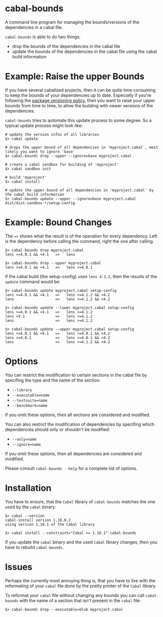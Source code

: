 cabal-bounds
============

A command line program for managing the bounds/versions of the dependencies in a cabal file.

`cabal-bounds` is able to do two things:
* drop the bounds of the dependencies in the cabal file
* update the bounds of the dependencies in the cabal file using the cabal build information

Example: Raise the upper Bounds
===============================

If you have several cabalized projects, then it can be quite time consuming to keep the
bounds of your dependencies up to date. Especially if you're following the [package versioning policy](<http://www.haskell.org/haskellwiki/Package_versioning_policy>),
then you want to raise your upper bounds from time to time, to allow the building with newer
versions of the dependencies.

`cabal-bounds` tries to automate this update process to some degree. So a typical update process might look like:

    # update the version infos of all libraries
    $> cabal update

    # drops the upper bound of all dependencies in 'myproject.cabal', most likely you want to ignore 'base'
    $> cabal-bounds drop --upper --ignore=base myproject.cabal

    # create a cabal sandbox for building of 'myproject'
    $> cabal sandbox init
      
    # build 'myproject'
    $> cabal install

    # update the upper bound of all dependencies in 'myproject.cabal' by the cabal build information
    $> cabal-bounds update --upper --ignore=base myproject.cabal dist/dist-sandbox-*/setup-config 

Example: Bound Changes
======================

The `=>` shows what the result is of the operation for every dependency. Left is the dependency before
calling the command, right the one after calling.

    $> cabal-bounds drop myproject.cabal
    lens >=4.0.1 && <4.1   =>   lens

    $> cabal-bounds drop --upper myproject.cabal
    lens >=4.0.1 && <4.1   =>   lens >=4.0.1

If the cabal build (the setup-config) uses `lens 4.1.2`, then the results of the `update` command would be:

    $> cabal-bounds update myproject.cabal setup-config
    lens >=4.0.1 && <4.1   =>   lens >=4.1.2 && <4.2
    lens                   =>   lens >=4.1.2 && <4.2

    $> cabal-bounds update --lower myproject.cabal setup-config
    lens >=4.0.1 && <4.1   =>   lens >=4.1.2
    lens <4.1              =>   lens >=4.1.2
    lens                   =>   lens >=4.1.2

    $> cabal-bounds update --upper myproject.cabal setup-config
    lens >=4.0.1 && <4.1   =>   lens >=4.0.1 && <4.2
    lens >=4.0.1           =>   lens >=4.0.1 && <4.2
    lens                   =>   lens >=4.1.2 && <4.2

Options
=======

You can restrict the modification to certain sections in the cabal file by specifing the type and the name of the section:
* `--library`
* `--executable=name`
* `--testsuite=name`
* `--benchmark=name`

If you omit these options, then all sections are considered and modified.

You can also restrict the modification of dependencies by specifing which dependencies should only or shouldn't be modified:
* `--only=name`
* `--ignore=name`

If you omit these options, then all dependencies are considered and modified.

Please consult `cabal-bounds --help` for a complete list of options.

Installation
============

You have to ensure, that the `Cabal` library of `cabal-bounds` matches the one used by the `cabal` binary:

    $> cabal --version
    cabal-install version 1.18.0.2
    using version 1.18.1 of the Cabal library 

    $> cabal install --constraint="Cabal == 1.18.1" cabal-bounds

If you update the `cabal` binary and the used `Cabal` library changes, then you have to rebuild `cabal-bounds`.

Issues
======

Perhaps the currently most annoying thing is, that you have to live with the reformating of your
`cabal` file done by the pretty printer of the `Cabal` library.

To reformat your `cabal` file without changing any bounds you can call `cabal-bounds` with the name of
a section that isn't present in the `cabal` file:

    $> cabal-bounds drop --executable=blub myproject.cabal
